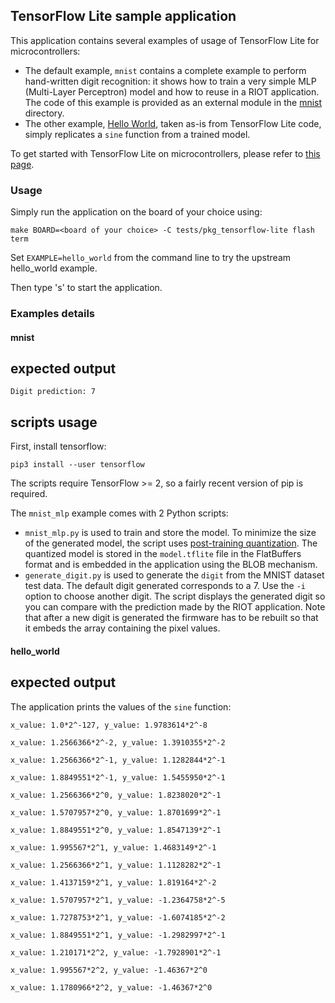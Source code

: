 ## TensorFlow Lite sample application

This application contains several examples of usage of TensorFlow Lite for
microcontrollers:
- The default example, `mnist` contains a complete example to perform
  hand-written digit recognition: it shows how to train a very simple
  MLP (Multi-Layer Perceptron) model and how to reuse in a RIOT application.
  The code of this example is provided as an external module in the
  [mnist](mnist) directory.
- The other example, [Hello World](https://github.com/tensorflow/tensorflow/tree/master/tensorflow/lite/experimental/micro/examples/hello_world),
  taken as-is from TensorFlow Lite code, simply replicates a `sine` function
  from a trained model.

To get started with TensorFlow Lite on microcontrollers, please refer to
[this page](https://www.tensorflow.org/lite/microcontrollers).

### Usage

Simply run the application on the board of your choice using:

    make BOARD=<board of your choice> -C tests/pkg_tensorflow-lite flash term

Set `EXAMPLE=hello_world` from the command line to try the upstream hello_world
example.

Then type 's' to start the application.

### Examples details

#### mnist

expected output
---------------

```
Digit prediction: 7
```

scripts usage
-------------

First, install tensorflow:

```
pip3 install --user tensorflow
```

The scripts require TensorFlow >= 2, so a fairly recent version of pip is
required.

The `mnist_mlp` example comes with 2 Python scripts:
- `mnist_mlp.py` is used to train and store the model. To minimize the size of
  the generated model, the script uses
  [post-training quantization](https://www.tensorflow.org/lite/performance/post_training_quantization).
  The quantized model is stored in the `model.tflite` file in the FlatBuffers
  format and is embedded in the application using the BLOB mechanism.
- `generate_digit.py` is used to generate the `digit` from the MNIST dataset
  test data. The default digit generated corresponds to a 7.
  Use the `-i` option to choose another digit. The script displays the
  generated digit so you can compare with the prediction made by the RIOT
  application.
  Note that after a new digit is generated the firmware has to be rebuilt so
  that it embeds the array containing the pixel values.

#### hello_world

expected output
---------------

The application prints the values of the `sine` function:
```
x_value: 1.0*2^-127, y_value: 1.9783614*2^-8

x_value: 1.2566366*2^-2, y_value: 1.3910355*2^-2

x_value: 1.2566366*2^-1, y_value: 1.1282844*2^-1

x_value: 1.8849551*2^-1, y_value: 1.5455950*2^-1

x_value: 1.2566366*2^0, y_value: 1.8238020*2^-1

x_value: 1.5707957*2^0, y_value: 1.8701699*2^-1

x_value: 1.8849551*2^0, y_value: 1.8547139*2^-1

x_value: 1.995567*2^1, y_value: 1.4683149*2^-1

x_value: 1.2566366*2^1, y_value: 1.1128282*2^-1

x_value: 1.4137159*2^1, y_value: 1.819164*2^-2

x_value: 1.5707957*2^1, y_value: -1.2364758*2^-5

x_value: 1.7278753*2^1, y_value: -1.6074185*2^-2

x_value: 1.8849551*2^1, y_value: -1.2982997*2^-1

x_value: 1.210171*2^2, y_value: -1.7928901*2^-1

x_value: 1.995567*2^2, y_value: -1.46367*2^0

x_value: 1.1780966*2^2, y_value: -1.46367*2^0
```
